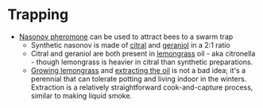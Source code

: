 # Trapping

* [Nasonov pheromone] can be used to attract bees to a swarm trap
    * Synthetic nasonov is made of [citral] and [geraniol] in a 2:1 ratio
    * Citral and geraniol are both present in [lemongrass] oil - aka citronella - though lemongrass is heavier in citral than synthetic preparations.
    * [Growing lemongrass] and [extracting the oil] is not a bad idea; it's a perennial that can tolerate potting and living indoor in the winters.  Extraction is a relatively straightforward cook-and-capture process, similar to making liquid smoke.

[Methods of trapping feral swarms]: http://feralhoneybees.homestead.com/methods.html

[Nasonov pheromone]: https://en.wikipedia.org/wiki/Nasonov_pheromone
[citral]: https://en.wikipedia.org/wiki/Citral
[geraniol]: https://en.wikipedia.org/wiki/Geraniol
[lemongrass]: https://en.wikipedia.org/wiki/Cymbopogon
[Growing lemongrass]: http://www.whiteflowerfarm.com/how-to-grow-lemon-grass-cymbopogon-citratus
[extracting the oil]: https://www.youtube.com/watch?v=1VE2p4CtUUk